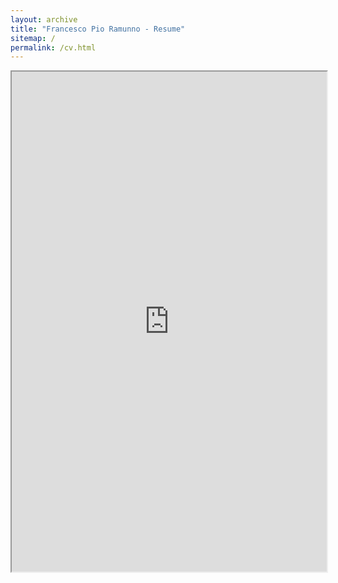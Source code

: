 ```yaml
---
layout: archive
title: "Francesco Pio Ramunno - Resume"
sitemap: /
permalink: /cv.html
---
```


<iframe src="https://fpramunno.github.io/files/cv_fpr_last.pdf" width="100%" height="800px"></iframe>




